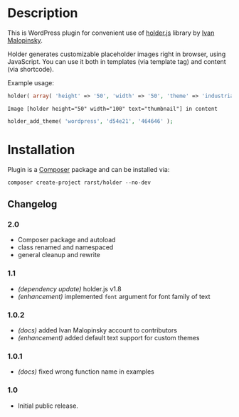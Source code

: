 # Description

This is WordPress plugin for convenient use of [holder.js](http://imsky.github.com/holder/) library by [Ivan Malopinsky](http://imsky.co/).

Holder generates customizable placeholder images right in browser, using JavaScript. You can use it both in templates (via template tag) and content (via shortcode).

Example usage:

```php
holder( array( 'height' => '50', 'width' => '50', 'theme' => 'industrial' ) );
```

```
Image [holder height="50" width="100" text="thumbnail"] in content
```

```php
holder_add_theme( 'wordpress', 'd54e21', '464646' );
```

# Installation

Plugin is a [Composer](https://getcomposer.org/) package and can be installed via:

```
composer create-project rarst/holder --no-dev
```

## Changelog

### 2.0

 - Composer package and autoload
 - class renamed and namespaced
 - general cleanup and rewrite

### 1.1

 - _(dependency update)_ holder.js v1.8
 - _(enhancement)_ implemented `font` argument for font family of text

### 1.0.2

 - _(docs)_ added Ivan Malopinsky account to contributors
 - _(enhancement)_ added default text support for custom themes

### 1.0.1

 - _(docs)_ fixed wrong function name in examples

### 1.0

 - Initial public release.